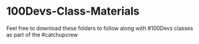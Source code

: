 # 100Devs-Class-Materials
Feel free to download these folders to follow along with #100Devs classes as part of the #catchupcrew
